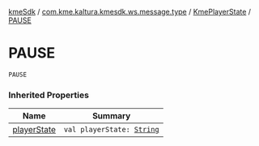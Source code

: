 [kmeSdk](../../index.md) / [com.kme.kaltura.kmesdk.ws.message.type](../index.md) / [KmePlayerState](index.md) / [PAUSE](./-p-a-u-s-e.md)

# PAUSE

`PAUSE`

### Inherited Properties

| Name | Summary |
|---|---|
| [playerState](player-state.md) | `val playerState: `[`String`](https://kotlinlang.org/api/latest/jvm/stdlib/kotlin/-string/index.html) |
